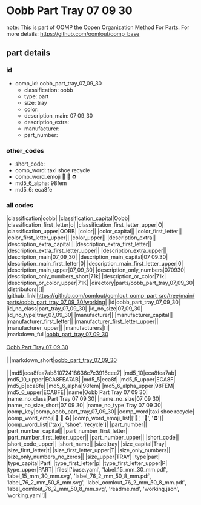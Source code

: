 # Oobb Part Tray 07 09 30  

note: This is part of OOMP the Oopen Organization Method For Parts. For more details: https://github.com/oomlout/oomp_base

##  part details





### id
* oomp_id: oobb_part_tray_07_09_30
  * classification: oobb
  * type: part
  * size: tray
  * color: 
  * description_main: 07_09_30
  * description_extra: 
  * manufacturer: 
  * part_number: 

### other_codes
* short_code: 
* oomp_word: taxi shoe recycle
* oomp_word_emoji :taxi: :shoe: :recycle:
* md5_6_alpha: 98fem
* md5_6: eca8fe

### all codes 
|classification|oobb|
|classification_capital|Oobb|
|classification_first_letter|o|
|classification_first_letter_upper|O|
|classification_upper|OOBB|
|color||
|color_capital||
|color_first_letter||
|color_first_letter_upper||
|color_upper||
|description_extra||
|description_extra_capital||
|description_extra_first_letter||
|description_extra_first_letter_upper||
|description_extra_upper||
|description_main|07_09_30|
|description_main_capital|07 09.30|
|description_main_first_letter|0|
|description_main_first_letter_upper|0|
|description_main_upper|07_09_30|
|description_only_numbers|070930|
|description_only_numbers_short|71k|
|description_or_color|71k|
|description_or_color_upper|71K|
|directory|parts/oobb_part_tray_07_09_30|
|distributors|[]|
|github_link|https://github.com/oomlout/oomlout_oomp_part_src/tree/main/parts/oobb_part_tray_07_09_30/working|
|id|oobb_part_tray_07_09_30|
|id_no_class|part_tray_07_09_30|
|id_no_size|07_09_30|
|id_no_type|tray_07_09_30|
|manufacturer||
|manufacturer_capital||
|manufacturer_first_letter||
|manufacturer_first_letter_upper||
|manufacturer_upper||
|manufacturers|[]|
|markdown_full|[oobb_part_tray_07_09_30](https://github.com/oomlout/oomlout_oomp_part_src/tree/main/parts/oobb_part_tray_07_09_30/working)<br>[](https://github.com/oomlout/oomlout_oomp_part_src/tree/main/parts/oobb_part_tray_07_09_30/working)<br>[Oobb Part Tray 07 09 30](https://github.com/oomlout/oomlout_oomp_part_src/tree/main/parts/oobb_part_tray_07_09_30/working)<br><br>|
|markdown_short|[oobb_part_tray_07_09_30](https://github.com/oomlout/oomlout_oomp_part_src/tree/main/parts/oobb_part_tray_07_09_30/working)<br><br>|
|md5|eca8fea7ab81072418636c7c3916cee7|
|md5_10|eca8fea7ab|
|md5_10_upper|ECA8FEA7AB|
|md5_5|eca8f|
|md5_5_upper|ECA8F|
|md5_6|eca8fe|
|md5_6_alpha|98fem|
|md5_6_alpha_upper|98FEM|
|md5_6_upper|ECA8FE|
|name|Oobb Part Tray 07 09 30|
|name_no_class|Part Tray 07 09 30|
|name_no_size|07 09 30|
|name_no_size_short|07 09 30|
|name_no_type|Tray 07 09 30|
|oomp_key|oomp_oobb_part_tray_07_09_30|
|oomp_word|taxi shoe recycle|
|oomp_word_emoji|:taxi: :shoe: :recycle:|
|oomp_word_emoji_list|[':taxi:', ':shoe:', ':recycle:']|
|oomp_word_list|['taxi', 'shoe', 'recycle']|
|part_number||
|part_number_capital||
|part_number_first_letter||
|part_number_first_letter_upper||
|part_number_upper||
|short_code||
|short_code_upper||
|short_name||
|size|tray|
|size_capital|Tray|
|size_first_letter|t|
|size_first_letter_upper|T|
|size_only_numbers||
|size_only_numbers_no_zeros||
|size_upper|TRAY|
|type|part|
|type_capital|Part|
|type_first_letter|p|
|type_first_letter_upper|P|
|type_upper|PART|
|files|['base.yaml', 'label_15_mm_30_mm.pdf', 'label_15_mm_30_mm.svg', 'label_76_2_mm_50_8_mm.pdf', 'label_76_2_mm_50_8_mm.svg', 'label_oomlout_76_2_mm_50_8_mm.pdf', 'label_oomlout_76_2_mm_50_8_mm.svg', 'readme.md', 'working.json', 'working.yaml']|
